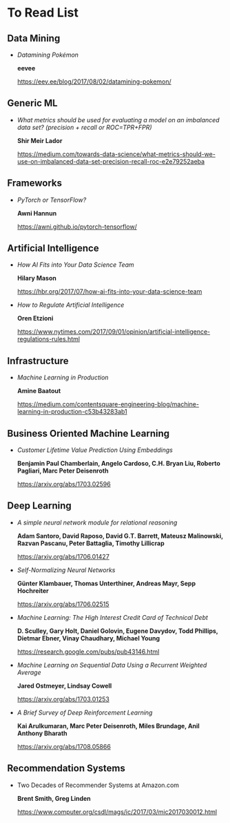 # To Read List

## Data Mining

 * *Datamining Pokémon*
   
   **eevee**

   https://eev.ee/blog/2017/08/02/datamining-pokemon/

## Generic ML
 
 * *What metrics should be used for evaluating a model on an imbalanced data set? (precision + recall or ROC=TPR+FPR)*

   **Shir Meir Lador**
 
   https://medium.com/towards-data-science/what-metrics-should-we-use-on-imbalanced-data-set-precision-recall-roc-e2e79252aeba 


## Frameworks

 * *PyTorch or TensorFlow?*

   **Awni Hannun**

   https://awni.github.io/pytorch-tensorflow/


## Artificial Intelligence

 * *How AI Fits into Your Data Science Team*

   **Hilary Mason**

   https://hbr.org/2017/07/how-ai-fits-into-your-data-science-team


 * *How to Regulate Artificial Intelligence*

   **Oren Etzioni**

   https://www.nytimes.com/2017/09/01/opinion/artificial-intelligence-regulations-rules.html

## Infrastructure

 * *Machine Learning in Production*

   **Amine Baatout**

   https://medium.com/contentsquare-engineering-blog/machine-learning-in-production-c53b43283ab1


## Business Oriented Machine Learning

 * *Customer Lifetime Value Prediction Using Embeddings*

   **Benjamin Paul Chamberlain, Angelo Cardoso, C.H. Bryan Liu, Roberto Pagliari, Marc Peter Deisenroth**

   https://arxiv.org/abs/1703.02596



## Deep Learning

 * *A simple neural network module for relational reasoning*

   **Adam Santoro, David Raposo, David G.T. Barrett, Mateusz Malinowski, Razvan Pascanu, Peter Battaglia, Timothy Lillicrap**
 
   https://arxiv.org/abs/1706.01427

 * *Self-Normalizing Neural Networks*
   
   **Günter Klambauer, Thomas Unterthiner, Andreas Mayr, Sepp Hochreiter**
   
   https://arxiv.org/abs/1706.02515

 * *Machine Learning: The High Interest Credit Card of Technical Debt*
   
   **D. Sculley, Gary Holt, Daniel Golovin, Eugene Davydov, Todd Phillips, Dietmar Ebner, Vinay Chaudhary, Michael Young**

   https://research.google.com/pubs/pub43146.html

 * *Machine Learning on Sequential Data Using a Recurrent Weighted Average*

   **Jared Ostmeyer, Lindsay Cowell**

   https://arxiv.org/abs/1703.01253


 * *A Brief Survey of Deep Reinforcement Learning*
   
   **Kai Arulkumaran, Marc Peter Deisenroth, Miles Brundage, Anil Anthony Bharath**

   https://arxiv.org/abs/1708.05866
  

## Recommendation Systems

  * Two Decades of Recommender Systems at Amazon.com

    **Brent Smith, Greg Linden**

    https://www.computer.org/csdl/mags/ic/2017/03/mic2017030012.html


